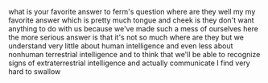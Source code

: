 what is your favorite answer to ferm's question where are they well my my favorite answer which is pretty much tongue and cheek is they don't want anything to do with us because we've made such a mess of ourselves here the more serious answer is that it's not so much where are they but we understand very little about human intelligence and even less about nonhuman terrestrial intelligence and to think that we'll be able to recognize signs of extraterrestrial intelligence and actually communicate I find very hard to swallow